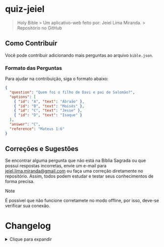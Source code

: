 # quiz-jeiel
> Holy Bible > Um aplicativo-web feito por: Jeiel Lima Miranda. > Repositório no GitHub

## Como Contribuir
Você pode contribuir adicionando mais perguntas ao arquivo `bible.json`.

### Formato das Perguntas
Para ajudar na contribuição, siga o formato abaixo:

```json
{
  "question": "Quem foi o filho de Davi e pai de Salomão?",
  "options": [
    { "id": "A", "text": "Abraão" },
    { "id": "B", "text": "Moisés" },
    { "id": "C", "text": "Jesse" },
    { "id": "D", "text": "Isaque" }
  ],
  "answer": "C",
  "reference": "Mateus 1:6"
}
```

## Correções e Sugestões

Se encontrar alguma pergunta que não está na Bíblia Sagrada ou que possui respostas incorretas, envie um e-mail para jeiel.lima.miranda@gmail.com ou faça uma correção diretamente no repositório. Assim, todos podem estudar e testar seus conhecimentos de forma precisa.

> [!NOTE]
> É possível que não funcione corretamete no modo offline, por isso, deve-se verificar sua conexão.

# Changelog

<details>
<summary>Clique para expandir</summary>

### Versão 1.0
- Mudanças de cores de azul para dourado.
- Ajustes nos tempos compatíveis, garantindo que não haja desbalanceamento.
- Melhorias no `sw.js` para otimizar o desempenho do PWA.
- Atualizações gerais no PWA para uma melhor experiência do usuário.

### Versão 0.2
- Correção na CDN de estilo, usado em `resultado` 404.
- Corrigido o `script.js` que informava a resposta certa ou errada na última pergunta.
- Removido tempo numérico, adicionado barra horizontal.
- Corrigido o ícone do site.

### Versão 0.1
- Upload do código.

</details>

